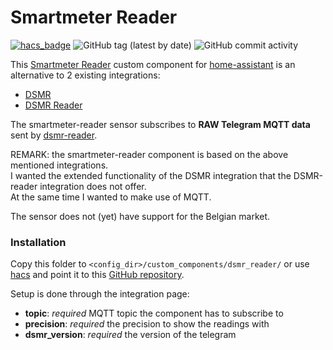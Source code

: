 # Smartmeter Reader
[![hacs_badge](https://img.shields.io/badge/HACS-Custom-orange.svg)](https://github.com/custom-components/hacs) ![GitHub tag (latest by date)](https://img.shields.io/github/v/tag/hombrelab/home-assistant-smartmeter-reader) ![GitHub commit activity](https://img.shields.io/github/last-commit/hombrelab/home-assistant-smartmeter-reader)  

This [Smartmeter Reader]((https://github.com/hombrelab/home-assistant-smartmeter-reader)) custom component for [home-assistant](https://www.home-assistant.io) is an alternative to 2 existing integrations:  
- [DSMR](https://www.home-assistant.io/integrations/dsmr)
- [DSMR Reader](https://www.home-assistant.io/integrations/dsmr_reader)  

The smartmeter-reader sensor subscribes to **RAW Telegram MQTT data** sent by [dsmr-reader](https://github.com/dennissiemensma/dsmr-reader).  

REMARK: the smartmeter-reader component is based on the above mentioned integrations.  
I wanted the extended functionality of the DSMR integration that the DSMR-reader integration does not offer.  
At the same time I wanted to make use of MQTT.

The sensor does not (yet) have support for the Belgian market.

### Installation
Copy this folder to `<config_dir>/custom_components/dsmr_reader/` or use [hacs](https://github.com/custom-components/hacs) and point it to this [GitHub repository](https://github.com/hombrelab/home-assistant-smartmeter-reader).  

Setup is done through the integration page:
- **topic**: _required_ MQTT topic the component has to subscribe to
- **precision**: _required_ the precision to show the readings with 
- **dsmr_version**: _required_  the version of the telegram
